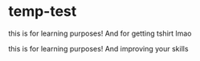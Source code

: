 # temp-test

this is for learning purposes! And for getting tshirt lmao

this is for learning purposes! And improving your skills